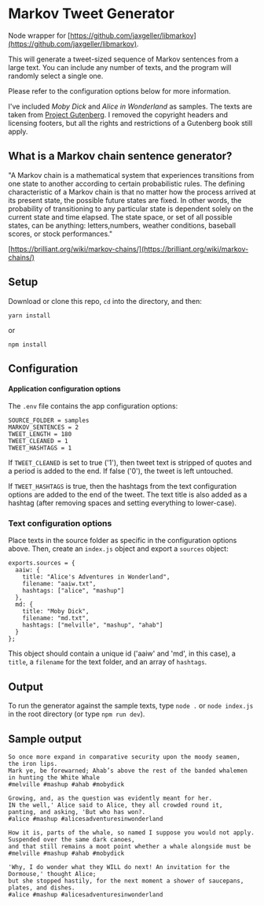 # Markov Tweet Generator

Node wrapper for [https://github.com/jaxgeller/libmarkov](https://github.com/jaxgeller/libmarkov).

This will generate a tweet-sized sequence of Markov sentences from a large text. You can include any number of texts, and the program will randomly select a single one.

Please refer to the configuration options below for more information.

I've included _Moby Dick_ and _Alice in Wonderland_ as samples. The texts are taken from [Project Gutenberg](http://www.gutenberg.org/). I removed the copyright headers and licensing footers, but all the rights and restrictions of a Gutenberg book still apply.

## What is a Markov chain sentence generator?

"A Markov chain is a mathematical system that experiences transitions from one state to another according to certain probabilistic rules. The defining characteristic of a Markov chain is that no matter how the process arrived at its present state, the possible future states are fixed. In other words, the probability of transitioning to any particular state is dependent solely on the current state and time elapsed. The state space, or set of all possible states, can be anything: letters,numbers, weather conditions, baseball scores, or stock performances."

[https://brilliant.org/wiki/markov-chains/](https://brilliant.org/wiki/markov-chains/)

## Setup

Download or clone this repo, `cd` into the directory, and then:

```
yarn install
```

or

```
npm install
```

## Configuration

#### Application configuration options

The `.env` file contains the app configuration options:

```
SOURCE_FOLDER = samples
MARKOV_SENTENCES = 2
TWEET_LENGTH = 180
TWEET_CLEANED = 1
TWEET_HASHTAGS = 1
```

If `TWEET_CLEANED` is set to true ('1'), then tweet text is stripped of quotes and a period is added to the end. If false ('0'), the tweet is left untouched.

If `TWEET_HASHTAGS` is true, then the hashtags from the text configuration options are added to the end of the tweet. The text title is also added as a hashtag (after removing spaces and setting everything to lower-case).

### Text configuration options

Place texts in the source folder as specific in the configuration options above. Then, create an `index.js` object and export a `sources` object:

```
exports.sources = {
  aaiw: {
    title: "Alice's Adventures in Wonderland",
    filename: "aaiw.txt",
    hashtags: ["alice", "mashup"]
  },
  md: {
    title: "Moby Dick",
    filename: "md.txt",
    hashtags: ["melville", "mashup", "ahab"]
  }
};
```

This object should contain a unique id ('aaiw' and 'md', in this case), a `title`, a `filename` for the text folder, and an array of `hashtags`.

## Output

To run the generator against the sample texts, type `node .` or `node index.js` in the root directory (or type `npm run dev`).

## Sample output

```
So once more expand in comparative security upon the moody seamen,
the iron lips.
Mark ye, be forewarned; Ahab’s above the rest of the banded whalemen in hunting the White Whale  
#melville #mashup #ahab #mobydick
```

```
Growing, and, as the question was evidently meant for her.
IN the well,' Alice said to Alice, they all crowded round it,
panting, and asking, 'But who has won?.  
#alice #mashup #alicesadventuresinwonderland
```

```
How it is, parts of the whale, so named I suppose you would not apply.
Suspended over the same dark canoes,
and that still remains a moot point whether a whale alongside must be
#melville #mashup #ahab #mobydick
```

```
'Why, I do wonder what they WILL do next! An invitation for the Dormouse,' thought Alice;
but she stopped hastily, for the next moment a shower of saucepans, plates, and dishes.  
#alice #mashup #alicesadventuresinwonderland
```
